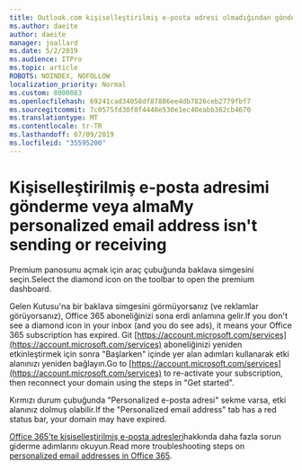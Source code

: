 ```yaml
---
title: Outlook.com kişiselleştirilmiş e-posta adresi olmadığından gönderme veya alma
ms.author: daeite
author: daeite
manager: joallard
ms.date: 5/2/2019
ms.audience: ITPro
ms.topic: article
ROBOTS: NOINDEX, NOFOLLOW
localization_priority: Normal
ms.custom: 8000083
ms.openlocfilehash: 69241cad34058df87886ee4db7826ceb2779fbf7
ms.sourcegitcommit: 7c0575fd30f0f4448e530e1ec40eabb362cb4670
ms.translationtype: MT
ms.contentlocale: tr-TR
ms.lasthandoff: 07/09/2019
ms.locfileid: "35595200"
---
```

# <a name="my-personalized-email-address-isnt-sending-or-receiving"></a><span data-ttu-id="c6045-102">Kişiselleştirilmiş e-posta adresimi gönderme veya alma</span><span class="sxs-lookup"><span data-stu-id="c6045-102">My personalized email address isn't sending or receiving</span></span>

<span data-ttu-id="c6045-103">Premium panosunu açmak için araç çubuğunda baklava simgesini seçin.</span><span class="sxs-lookup"><span data-stu-id="c6045-103">Select the diamond icon on the toolbar to open the premium dashboard.</span></span>

<span data-ttu-id="c6045-104">Gelen Kutusu'na bir baklava simgesini görmüyorsanız (ve reklamlar görüyorsanız), Office 365 aboneliğinizi sona erdi anlamına gelir.</span><span class="sxs-lookup"><span data-stu-id="c6045-104">If you don't see a diamond icon in your inbox (and you do see ads), it means your Office 365 subscription has expired.</span></span> <span data-ttu-id="c6045-105">Git [https://account.microsoft.com/services](https://account.microsoft.com/services) aboneliğinizi yeniden etkinleştirmek için sonra "Başlarken" içinde yer alan adımları kullanarak etki alanınızı yeniden bağlayın.</span><span class="sxs-lookup"><span data-stu-id="c6045-105">Go to [https://account.microsoft.com/services](https://account.microsoft.com/services) to re-activate your subscription, then reconnect your domain using the steps in "Get started".</span></span>

<span data-ttu-id="c6045-106">Kırmızı durum çubuğunda "Personalized e-posta adresi" sekme varsa, etki alanınız dolmuş olabilir.</span><span class="sxs-lookup"><span data-stu-id="c6045-106">If the "Personalized email address" tab has a red status bar, your domain may have expired.</span></span>

<span data-ttu-id="c6045-107">[Office 365'te kişiselleştirilmiş e-posta adresleri](https://support.office.com/article/75416a58-b225-4c02-8c07-8979403b427b?wt.mc_id=Office_Outlook_com_Alchemy)hakkında daha fazla sorun giderme adımlarını okuyun.</span><span class="sxs-lookup"><span data-stu-id="c6045-107">Read more troubleshooting steps on [personalized email addresses in Office 365](https://support.office.com/article/75416a58-b225-4c02-8c07-8979403b427b?wt.mc_id=Office_Outlook_com_Alchemy).</span></span>